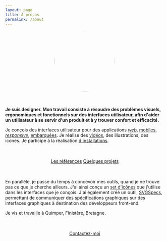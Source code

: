 ```yaml
---
layout: page
title: À propos 
permalink: /about
---
```


<img src="/assets/images/profile-pic-2020.jpg" style="width: 192px; margin: 0 auto 3rem auto; display: block; border-radius: 96px;"/>

**Je suis designer. Mon travail consiste à résoudre des problèmes visuels, ergonomiques et fonctionnels sur des interfaces utilisateur, afin d'aider un utilisateur à se servir d'un produit et à y trouver confort et efficacité.**

Je conçois des interfaces utilisateur pour des applications [*web*]({{site.url}}/projects/suez-design-system "Suez Aquadvanced"), [mobiles]({{site.url}}/projects/efb "Electronic Flight bag"), [*responsive*]({{site.url}}/projects/hug "Hug"), [embarquées]({{site.url}}/projects/avionics-2020 "Avionics 2020"). Je réalise des [vidéos]({{sites.url}}/projects/motion "Motion 2018"), des illustrations, des icones. Je participe à la réalisation [d'installations]({{sites.url}}/projects/ez-go "Ez Go pour Renault").

<div style="width:100%; text-align:center; margin:3rem 0;">
<a type="button" class="btn btn-outline-primary" href="/references">Les références</a>
<a type="button" class="btn btn-outline-primary" href="/projets">Quelques projets</a>
</div>

En parallèle, je passe du temps à concevoir mes outils, quand je ne trouve pas ce que je cherche ailleurs. J'ai ainsi conçu un [set d'icônes](http://platform.thomasguesnon.net/pajeweic/) que j'utilise dans les interfaces que je conçois. J'ai également créé un outil, [SVGSpecs](https://framagit.org/patjennings/svg-specifications "SVG Speccs"), permettant de communiquer des spécifications graphiques sur des interfaces graphiques à destination des développeurs front-end.

Je vis et travaille à Quimper, Finistère, Bretagne.

<div style="width:100%; text-align:center; margin:3rem 0;">
<a type="button" class="btn btn-outline-primary" href="/contact">Contactez-moi</a>
</div>


